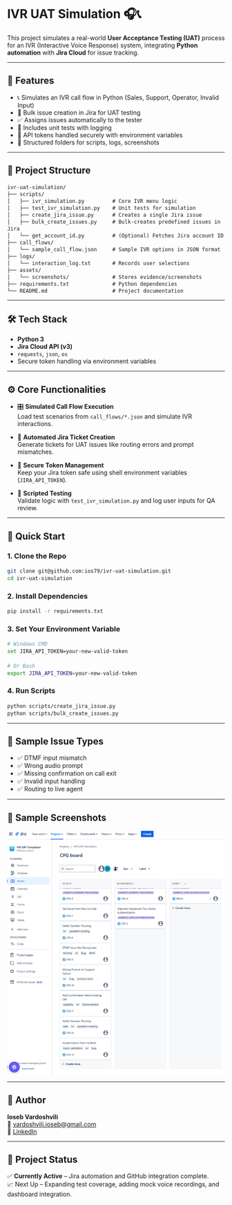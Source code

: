 # IVR UAT Simulation 🎧📞

This project simulates a real-world **User Acceptance Testing (UAT)** process for an IVR (Interactive Voice Response) system, integrating **Python automation** with **Jira Cloud** for issue tracking.

---

## 🚀 Features

- 📞 Simulates an IVR call flow in Python (Sales, Support, Operator, Invalid Input)
- 🐛 Bulk issue creation in Jira for UAT testing
- ✅ Assigns issues automatically to the tester
- 🧪 Includes unit tests with logging
- 🔐 API tokens handled securely with environment variables
- 📂 Structured folders for scripts, logs, screenshots

---

## 📁 Project Structure

```plaintext
ivr-uat-simulation/
├── scripts/
│   ├── ivr_simulation.py         # Core IVR menu logic
│   ├── test_ivr_simulation.py    # Unit tests for simulation
│   ├── create_jira_issue.py      # Creates a single Jira issue
│   ├── bulk_create_issues.py     # Bulk-creates predefined issues in Jira
│   └── get_account_id.py         # (Optional) Fetches Jira account ID
├── call_flows/
│   └── sample_call_flow.json     # Sample IVR options in JSON format
├── logs/
│   └── interaction_log.txt       # Records user selections
├── assets/
│   └── screenshots/              # Stores evidence/screenshots
├── requirements.txt              # Python dependencies
└── README.md                     # Project documentation
```

---

## 🛠 Tech Stack

- **Python 3**
- **Jira Cloud API (v3)**
- `requests`, `json`, `os`
- Secure token handling via environment variables

---

## ⚙️ Core Functionalities

- 🎛 **Simulated Call Flow Execution**  
  Load test scenarios from `call_flows/*.json` and simulate IVR interactions.

- 🐞 **Automated Jira Ticket Creation**  
  Generate tickets for UAT issues like routing errors and prompt mismatches.

- 🔐 **Secure Token Management**  
  Keep your Jira token safe using shell environment variables (`JIRA_API_TOKEN`).

- 🧪 **Scripted Testing**  
  Validate logic with `test_ivr_simulation.py` and log user inputs for QA review.

---

## 🚀 Quick Start

### 1. Clone the Repo

```bash
git clone git@github.com:ios79/ivr-uat-simulation.git
cd ivr-uat-simulation
```

### 2. Install Dependencies

```bash
pip install -r requirements.txt
```

### 3. Set Your Environment Variable

```bash
# Windows CMD
set JIRA_API_TOKEN=your-new-valid-token

# Or Bash
export JIRA_API_TOKEN=your-new-valid-token
```

### 4. Run Scripts

```bash
python scripts/create_jira_issue.py
python scripts/bulk_create_issues.py
```

---

## 🧪 Sample Issue Types

- ✅ DTMF input mismatch
- ✅ Wrong audio prompt
- ✅ Missing confirmation on call exit
- ✅ Invalid input handling
- ✅ Routing to live agent

---

## 📸 Sample Screenshots

![IVR Simulation Jira Board](https://github.com/ios79/ivr-uat-simulation/raw/main/assets/screenshots/Screenshot%202025-04-03%20002803.png)

---

## 👤 Author

**Ioseb Vardoshvili**  
📧 vardoshvili.ioseb@gmail.com  
🔗 [LinkedIn](https://www.linkedin.com/in/ioseb-vardoshvili-34171017a/)

---

## 📌 Project Status

✅ **Currently Active** – Jira automation and GitHub integration complete.  
📈 Next Up – Expanding test coverage, adding mock voice recordings, and dashboard integration.
